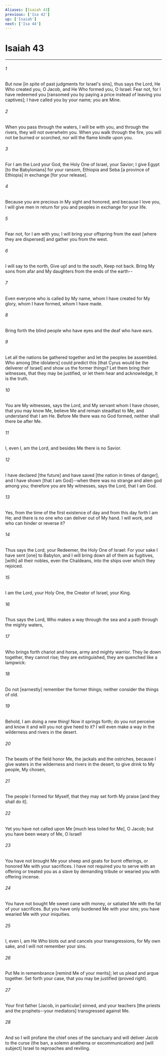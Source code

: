 ```yaml
---
Aliases: [Isaiah 43]
previous: ['Isa 42']
up: ['Isaiah']
next: ['Isa 44']
---
```

# Isaiah 43

***














###### 1 






But now [in spite of past judgments for Israel's sins], thus says the Lord, He Who created you, O Jacob, and He Who formed you, O Israel: Fear not, for I have redeemed you [ransomed you by paying a price instead of leaving you captives]; I have called you by your name; you are Mine. 













###### 2 






When you pass through the waters, I will be with you, and through the rivers, they will not overwhelm you. When you walk through the fire, you will not be burned or scorched, nor will the flame kindle upon you. 













###### 3 






For I am the Lord your God, the Holy One of Israel, your Savior; I give Egypt [to the Babylonians] for your ransom, Ethiopia and Seba [a province of Ethiopia] in exchange [for your release]. 













###### 4 






Because you are precious in My sight and honored, and because I love you, I will give men in return for you and peoples in exchange for your life. 













###### 5 






Fear not, for I am with you; I will bring your offspring from the east [where they are dispersed] and gather you from the west. 













###### 6 






I will say to the north, Give up! and to the south, Keep not back. Bring My sons from afar and My daughters from the ends of the earth-- 













###### 7 






Even everyone who is called by My name, whom I have created for My glory, whom I have formed, whom I have made. 













###### 8 






Bring forth the blind people who have eyes and the deaf who have ears. 













###### 9 






Let all the nations be gathered together and let the peoples be assembled. Who among [the idolaters] could predict this [that Cyrus would be the deliverer of Israel] and show us the former things? Let them bring their witnesses, that they may be justified, or let them hear and acknowledge, It is the truth. 













###### 10 






You are My witnesses, says the Lord, and My servant whom I have chosen, that you may know Me, believe Me and remain steadfast to Me, and understand that I am He. Before Me there was no God formed, neither shall there be after Me. 













###### 11 






I, even I, am the Lord, and besides Me there is no Savior. 













###### 12 






I have declared [the future] and have saved [the nation in times of danger], and I have shown [that I am God]--when there was no strange and alien god among you; therefore you are My witnesses, says the Lord, that I am God. 













###### 13 






Yes, from the time of the first existence of day and from this day forth I am He; and there is no one who can deliver out of My hand. I will work, and who can hinder or reverse it? 













###### 14 






Thus says the Lord, your Redeemer, the Holy One of Israel: For your sake I have sent [one] to Babylon, and I will bring down all of them as fugitives, [with] all their nobles, even the Chaldeans, into the ships over which they rejoiced. 













###### 15 






I am the Lord, your Holy One, the Creator of Israel, your King. 













###### 16 






Thus says the Lord, Who makes a way through the sea and a path through the mighty waters, 













###### 17 






Who brings forth chariot and horse, army and mighty warrior. They lie down together, they cannot rise; they are extinguished, they are quenched like a lampwick: 













###### 18 






Do not [earnestly] remember the former things; neither consider the things of old. 













###### 19 






Behold, I am doing a new thing! Now it springs forth; do you not perceive and know it and will you not give heed to it? I will even make a way in the wilderness and rivers in the desert. 













###### 20 






The beasts of the field honor Me, the jackals and the ostriches, because I give waters in the wilderness and rivers in the desert, to give drink to My people, My chosen, 













###### 21 






The people I formed for Myself, that they may set forth My praise [and they shall do it]. 













###### 22 






Yet you have not called upon Me [much less toiled for Me], O Jacob; but you have been weary of Me, O Israel! 













###### 23 






You have not brought Me your sheep and goats for burnt offerings, or honored Me with your sacrifices. I have not required you to serve with an offering or treated you as a slave by demanding tribute or wearied you with offering incense. 













###### 24 






You have not bought Me sweet cane with money, or satiated Me with the fat of your sacrifices. But you have only burdened Me with your sins; you have wearied Me with your iniquities. 













###### 25 






I, even I, am He Who blots out and cancels your transgressions, for My own sake, and I will not remember your sins. 













###### 26 






Put Me in remembrance [remind Me of your merits]; let us plead and argue together. Set forth your case, that you may be justified (proved right). 













###### 27 






Your first father [Jacob, in particular] sinned, and your teachers [the priests and the prophets--your mediators] transgressed against Me. 













###### 28 






And so I will profane the chief ones of the sanctuary and will deliver Jacob to the curse (the ban, a solemn anathema or excommunication) and [will subject] Israel to reproaches and reviling.
